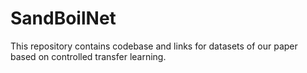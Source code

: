# SandBoilNet
This repository contains codebase and links for datasets of our paper based on controlled transfer learning.
